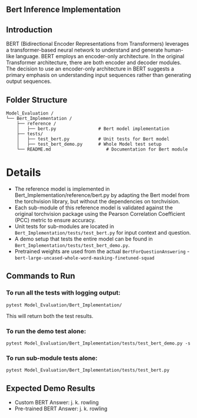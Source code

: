 ## Bert Inference Implementation

## Introduction
BERT (Bidirectional Encoder Representations from Transformers) leverages a transformer-based neural network to understand and generate human-like language. BERT employs an encoder-only architecture. In the original Transformer architecture, there are both encoder and decoder modules. The decision to use an encoder-only architecture in BERT suggests a primary emphasis on understanding input sequences rather than generating output sequences.

## Folder Structure


```
Model_Evaluation /
└── Bert_Implementation /
    ├── reference /
    │   ├── bert.py                # Bert model implementation
    ├── tests/
    │   ├── test_bert.py           # Unit tests for Bert model
    │   ├── test_bert_demo.py      # Whole Model test setup
    └── README.md                     # Documentation for Bert module
```


# Details

- The reference model is implemented in Bert_Implementation/reference/bert.py by adapting the Bert model from the torchvision library, but without the dependencies on torchvision.
- Each sub-module of this reference model is validated against the original torchvision package using the Pearson Correlation Coefficient (PCC) metric to ensure accuracy.
- Unit tests for sub-modules are located in `Bert_Implementation/tests/test_bert.py` for input context and question.
- A demo setup that tests the entire model can be found in `Bert_Implementation/tests/test_bert_demo.py`.
- Pretrained weights are used from the actual  `BertForQuestionAnswering` - `bert-large-uncased-whole-word-masking-finetuned-squad`

## Commands to Run



### To run all the tests with logging output:
`pytest Model_Evaluation/Bert_Implementation/`

This will return both the test results.

### To run the demo test alone:
`pytest Model_Evaluation/Bert_Implementation/tests/test_bert_demo.py -s` 

### To run sub-module tests alone:
`pytest Model_Evaluation/Bert_Implementation/tests/test_bert.py`

## Expected Demo Results

- Custom BERT Answer: j. k. rowling
- Pre-trained BERT Answer: j. k. rowling

